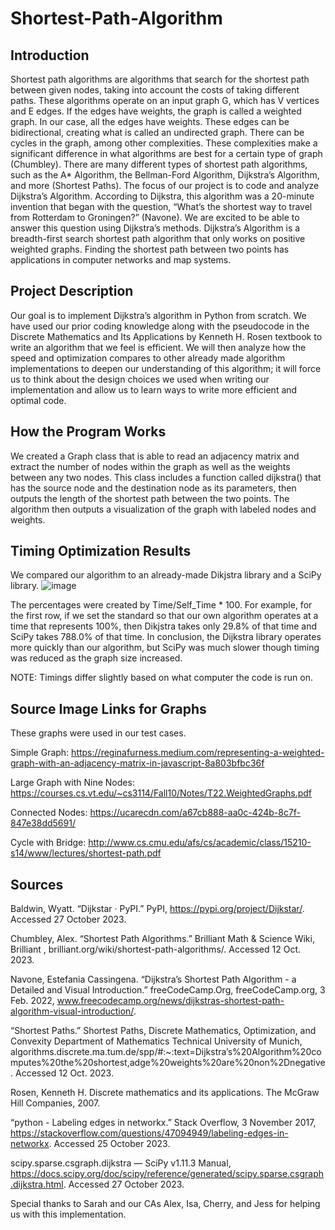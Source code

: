 # Shortest-Path-Algorithm

## Introduction
Shortest path algorithms are algorithms that search for the shortest path between given nodes, taking into account the costs of taking different paths. These algorithms operate on an input graph G, which has V vertices and E edges. If the edges have weights, the graph is called a weighted graph. In our case, all the edges have weights. These edges can be bidirectional, creating what is called an undirected graph. There can be cycles in the graph, among other complexities. These complexities make a significant difference in what algorithms are best for a certain type of graph (Chumbley). There are many different types of shortest path algorithms, such as the A* Algorithm, the Bellman-Ford Algorithm, Dijkstra’s Algorithm, and more (Shortest Paths). The focus of our project is to code and analyze Dijkstra’s Algorithm. According to Dijkstra, this algorithm was a 20-minute invention that began with the question, “What’s the shortest way to travel from Rotterdam to Groningen?” (Navone). We are excited to be able to answer this question using Dijkstra’s methods. Dijkstra’s Algorithm is a breadth-first search shortest path algorithm that only works on positive weighted graphs. Finding the shortest path between two points has applications in computer networks and map systems.

## Project Description
Our goal is to implement Dijkstra’s algorithm in Python from scratch. We have used our prior coding knowledge along with the pseudocode in the Discrete Mathematics and Its Applications by Kenneth H. Rosen textbook to write an algorithm that we feel is efficient. We will then analyze how the speed and optimization compares to other already made algorithm implementations to deepen our understanding of this algorithm; it will force us to think about the design choices we used when writing our implementation and allow us to learn ways to write more efficient and optimal code.

## How the Program Works
We created a Graph class that is able to read an adjacency matrix and extract the number of nodes within the graph as well as the weights between any two nodes. This class includes a function called dijkstra() that has the source node and the destination node as its parameters, then outputs the length of the shortest path between the two points. The algorithm then outputs a visualization of the graph with labeled nodes and weights.

## Timing Optimization Results
We compared our algorithm to an already-made Dikjstra library and a SciPy library.
![image](https://github.com/prishabhatia20/Shortest-Path-Algorithm/assets/67985548/e5aa6350-63f8-4f4f-be73-20ae719dc37a)

The percentages were created by Time/Self_Time * 100. For example, for the first row, if we set the standard so that our own algorithm operates at a time that represents 100%, then Dikjstra takes only 29.8% of that time and SciPy takes 788.0% of that time. In conclusion, the Dijkstra library operates more quickly than our algorithm, but SciPy was much slower though timing was reduced as the graph size increased.

NOTE: Timings differ slightly based on what computer the code is run on.

## Source Image Links for Graphs
These graphs were used in our test cases.

Simple Graph: https://reginafurness.medium.com/representing-a-weighted-graph-with-an-adjacency-matrix-in-javascript-8a803bfbc36f

Large Graph with Nine Nodes: https://courses.cs.vt.edu/~cs3114/Fall10/Notes/T22.WeightedGraphs.pdf

Connected Nodes: https://ucarecdn.com/a67cb888-aa0c-424b-8c7f-847e38dd5691/

Cycle with Bridge: http://www.cs.cmu.edu/afs/cs/academic/class/15210-s14/www/lectures/shortest-path.pdf

## Sources
Baldwin, Wyatt. “Dijkstar · PyPI.” PyPI, https://pypi.org/project/Dijkstar/. Accessed 27 October 2023.

Chumbley, Alex. “Shortest Path Algorithms.” Brilliant Math & Science Wiki, Brilliant , brilliant.org/wiki/shortest-path-algorithms/. Accessed 12 Oct. 2023.

Navone, Estefania Cassingena. “Dijkstra’s Shortest Path Algorithm - a Detailed and Visual Introduction.” freeCodeCamp.Org, freeCodeCamp.org, 3 Feb. 2022, www.freecodecamp.org/news/dijkstras-shortest-path-algorithm-visual-introduction/.

“Shortest Paths.” Shortest Paths, Discrete Mathematics, Optimization, and Convexity Department of Mathematics Technical University of Munich, algorithms.discrete.ma.tum.de/spp/#:~:text=Dijkstra’s%20Algorithm%20computes%20the%20shortest,adge%20weights%20are%20non%2Dnegative. Accessed 12 Oct. 2023. 

Rosen, Kenneth H. Discrete mathematics and its applications. The McGraw Hill Companies, 2007.

“python - Labeling edges in networkx.” Stack Overflow, 3 November 2017, https://stackoverflow.com/questions/47094949/labeling-edges-in-networkx. Accessed 25 October 2023.

scipy.sparse.csgraph.dijkstra — SciPy v1.11.3 Manual, https://docs.scipy.org/doc/scipy/reference/generated/scipy.sparse.csgraph.dijkstra.html. Accessed 27 October 2023.

Special thanks to Sarah and our CAs Alex, Isa, Cherry, and Jess for helping us with this implementation. 

